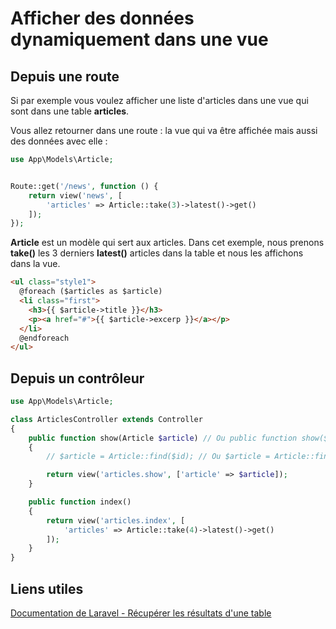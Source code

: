 # Afficher des données dynamiquement dans une vue

## Depuis une route

Si par exemple vous voulez afficher une liste d'articles dans une vue qui sont dans une table **articles**.

Vous allez retourner dans une route : la vue qui va être affichée mais aussi des données avec elle :

```php
use App\Models\Article;


Route::get('/news', function () {
    return view('news', [
        'articles' => Article::take(3)->latest()->get()
    ]);
});
```

**Article** est un modèle qui sert aux articles. Dans cet exemple, nous prenons **take()** les 3 derniers **latest()** articles dans la table et nous les affichons dans la vue.

```html
<ul class="style1">
  @foreach ($articles as $article)
  <li class="first">
    <h3>{{ $article->title }}</h3>
    <p><a href="#">{{ $article->excerp }}</a></p>
  </li>
  @endforeach
</ul>
```

## Depuis un contrôleur

```php
use App\Models\Article;

class ArticlesController extends Controller
{
    public function show(Article $article) // Ou public function show($id)
    {
        // $article = Article::find($id); // Ou $article = Article::find($id);

        return view('articles.show', ['article' => $article]);
    }

    public function index()
    {
        return view('articles.index', [
            'articles' => Article::take(4)->latest()->get()
        ]);
    }
}
```

## Liens utiles

[Documentation de Laravel - Récupérer les résultats d'une table](https://laravel.com/docs/8.x/queries#retrieving-results)
